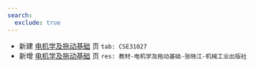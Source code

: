 ```yaml
---
search:
  exclude: true
---
```


- 新建 [电机学及拖动基础](../../../../course/电机学及拖动基础.md) 页 `tab: CSE31027`
- 新增 [电机学及拖动基础](../../../../course/电机学及拖动基础.md) 页 `res: 教材-电机学及拖动基础-张晓江-机械工业出版社`
